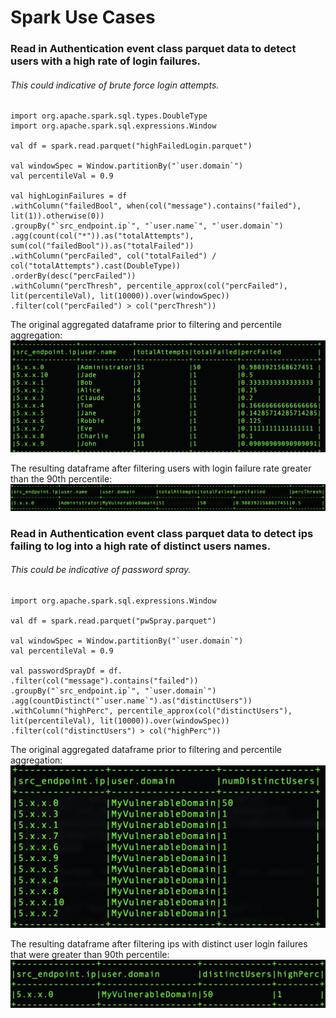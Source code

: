 # Spark Use Cases

### Read in Authentication event class parquet data to detect users with a high rate of login failures.
###### This could indicative of brute force login attempts.
```
import org.apache.spark.sql.types.DoubleType
import org.apache.spark.sql.expressions.Window

val df = spark.read.parquet("highFailedLogin.parquet")

val windowSpec = Window.partitionBy("`user.domain`")
val percentileVal = 0.9

val highLoginFailures = df
.withColumn("failedBool", when(col("message").contains("failed"), lit(1)).otherwise(0))
.groupBy("`src_endpoint.ip`", "`user.name`", "`user.domain`")
.agg(count(col("*")).as("totalAttempts"), sum(col("failedBool")).as("totalFailed"))
.withColumn("percFailed", col("totalFailed") / col("totalAttempts").cast(DoubleType))
.orderBy(desc("percFailed"))
.withColumn("percThresh", percentile_approx(col("percFailed"), lit(percentileVal), lit(10000)).over(windowSpec))
.filter(col("percFailed") > col("percThresh"))
```

The original aggregated dataframe prior to filtering and percentile aggregation:
![This is an image](images/loginFailures.png)

The resulting dataframe after filtering users with login failure rate greater than the 90th percentile:
![This is an image](images/highLoginfailures.png)


### Read in Authentication event class parquet data to detect ips failing to log into a high rate of distinct users names. 
###### This could be indicative of password spray.
```
import org.apache.spark.sql.expressions.Window

val df = spark.read.parquet("pwSpray.parquet")

val windowSpec = Window.partitionBy("`user.domain`")
val percentileVal = 0.9

val passwordSprayDf = df.
.filter(col("message").contains("failed"))
.groupBy("`src_endpoint.ip`", "`user.domain`")
.agg(countDistinct("`user.name`").as("distinctUsers"))
.withColumn("highPerc", percentile_approx(col("distinctUsers"), lit(percentileVal), lit(10000)).over(windowSpec))
.filter(col("distinctUsers") > col("highPerc"))
```

The original aggregated dataframe prior to filtering and percentile aggregation:
![This is an image](images/distinctUsers.png)


The resulting dataframe after filtering ips with distinct user login failures that were greater than 90th percentile:
![This is an image](images/pwSpray.png)